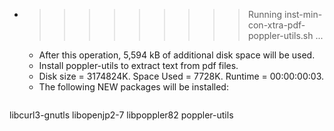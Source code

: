 * >>>>>>>>> Running inst-min-con-xtra-pdf-poppler-utils.sh ...
  * After this operation, 5,594 kB of additional disk space will be used.
  * Install poppler-utils to extract text from pdf files.
  * Disk size = 3174824K. Space Used = 7728K. Runtime = 00:00:00:03.
  * The following NEW packages will be installed:
  ```bash
libcurl3-gnutls libopenjp2-7 libpoppler82 poppler-utils
  ```
